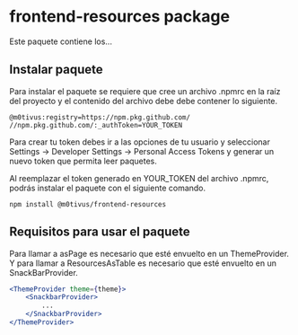 # frontend-resources package
Este paquete contiene los...

## Instalar paquete
Para instalar el paquete se requiere que cree un archivo .npmrc en la raíz del proyecto y el contenido del archivo debe debe contener lo siguiente.

```
@m0tivus:registry=https://npm.pkg.github.com/
//npm.pkg.github.com/:_authToken=YOUR_TOKEN
```

Para crear tu token debes ir a las opciones de tu usuario y seleccionar Settings -> Developer Settings -> Personal Access Tokens y generar un nuevo token que permita leer paquetes.

Al reemplazar el token generado en YOUR_TOKEN del archivo .npmrc, podrás instalar el paquete con el siguiente comando.

```
npm install @m0tivus/frontend-resources
```
## Requisitos para usar el paquete

Para llamar a asPage es necesario que esté envuelto en un ThemeProvider. Y para llamar a ResourcesAsTable es necesario que esté envuelto en un SnackBarProvider. 

```jsx
<ThemeProvider theme={theme}>
    <SnackbarProvider>
        ...
    </SnackbarProvider>
</ThemeProvider>
```
